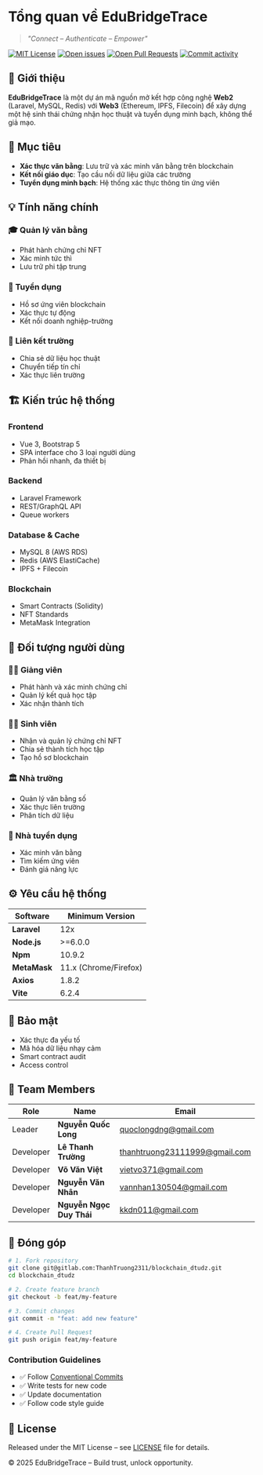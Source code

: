 # Tổng quan về EduBridgeTrace

> *"Connect – Authenticate – Empower"*

[![MIT License](https://img.shields.io/badge/License-MIT-green.svg)](../LICENSE)
[![Open issues](https://img.shields.io/github/issues/ThanhTruong2311/blockchain_dtudz.svg 'Open issues')](https://gitlab.com/ThanhTruong2311/blockchain_dtudz/-/issues)
[![Open Pull Requests](https://img.shields.io/github/issues-pr/ThanhTruong2311/blockchain_dtudz.svg 'Open Pull Requests')](https://gitlab.com/ThanhTruong2311/blockchain_dtudz/-/merge_requests)
[![Commit activity](https://img.shields.io/github/commit-activity/m/ThanhTruong2311/blockchain_dtudz.svg 'Commit activity')](https://gitlab.com/ThanhTruong2311/blockchain_dtudz/-/graphs)

## 📖 Giới thiệu

**EduBridgeTrace** là một dự án mã nguồn mở kết hợp công nghệ **Web2** (Laravel, MySQL, Redis) với **Web3** (Ethereum, IPFS, Filecoin) để xây dựng một hệ sinh thái chứng nhận học thuật và tuyển dụng minh bạch, không thể giả mạo.

## 🎯 Mục tiêu

- **Xác thực văn bằng**: Lưu trữ và xác minh văn bằng trên blockchain
- **Kết nối giáo dục**: Tạo cầu nối dữ liệu giữa các trường
- **Tuyển dụng minh bạch**: Hệ thống xác thực thông tin ứng viên

## 💡 Tính năng chính

### 🎓 Quản lý văn bằng
- Phát hành chứng chỉ NFT
- Xác minh tức thì
- Lưu trữ phi tập trung

### 👥 Tuyển dụng
- Hồ sơ ứng viên blockchain
- Xác thực tự động
- Kết nối doanh nghiệp-trường

### 🤝 Liên kết trường
- Chia sẻ dữ liệu học thuật
- Chuyển tiếp tín chỉ
- Xác thực liên trường

## 🏗️ Kiến trúc hệ thống

### Frontend
- Vue 3, Bootstrap 5
- SPA interface cho 3 loại người dùng
- Phản hồi nhanh, đa thiết bị

### Backend
- Laravel Framework
- REST/GraphQL API
- Queue workers

### Database & Cache
- MySQL 8 (AWS RDS)
- Redis (AWS ElastiCache)
- IPFS + Filecoin

### Blockchain
- Smart Contracts (Solidity)
- NFT Standards
- MetaMask Integration

## 👥 Đối tượng người dùng

### 👨‍🏫 Giảng viên
- Phát hành và xác minh chứng chỉ
- Quản lý kết quả học tập
- Xác nhận thành tích

### 👨‍🎓 Sinh viên
- Nhận và quản lý chứng chỉ NFT
- Chia sẻ thành tích học tập
- Tạo hồ sơ blockchain

### 🏛️ Nhà trường
- Quản lý văn bằng số
- Xác thực liên trường
- Phân tích dữ liệu

### 🏢 Nhà tuyển dụng
- Xác minh văn bằng
- Tìm kiếm ứng viên
- Đánh giá năng lực

## ⚙️ Yêu cầu hệ thống

| Software     | Minimum Version       |
| ------------ | --------------------- |
| **Laravel**   | 12x                  |
| **Node.js**  | >=6.0.0              |
| **Npm**      | 10.9.2               |
| **MetaMask** | 11.x (Chrome/Firefox)|
| **Axios**    | 1.8.2                |
| **Vite**     | 6.2.4                |

## 🔐 Bảo mật

- Xác thực đa yếu tố
- Mã hóa dữ liệu nhạy cảm
- Smart contract audit
- Access control

## 👥 Team Members

| Role      | Name                    | Email                                                                 |
| --------- | ----------------------- | --------------------------------------------------------------------- |
| Leader    | **Nguyễn Quốc Long**     | [quoclongdng@gmail.com](mailto:quoclongdng@gmail.com)                 |
| Developer | **Lê Thanh Trường**      | [thanhtruong23111999@gmail.com](mailto:thanhtruong23111999@gmail.com) |
| Developer | **Võ Văn Việt**          | [vietvo371@gmail.com](mailto:vietvo371@gmail.com)                     |
| Developer | **Nguyễn Văn Nhân**      | [vannhan130504@gmail.com](mailto:vannhan130504@gmail.com)             |
| Developer | **Nguyễn Ngọc Duy Thái** | [kkdn011@gmail.com](mailto:kkdn011@gmail.com)                         |

## 🤝 Đóng góp

```bash
# 1. Fork repository
git clone git@gitlab.com:ThanhTruong2311/blockchain_dtudz.git
cd blockchain_dtudz

# 2. Create feature branch
git checkout -b feat/my-feature

# 3. Commit changes
git commit -m "feat: add new feature"

# 4. Create Pull Request
git push origin feat/my-feature
```

### Contribution Guidelines
- ✅ Follow [Conventional Commits](https://www.conventionalcommits.org/)
- ✅ Write tests for new code
- ✅ Update documentation
- ✅ Follow code style guide

## 📝 License

Released under the MIT License – see [LICENSE](../LICENSE) file for details.

© 2025 EduBridgeTrace – Build trust, unlock opportunity.




